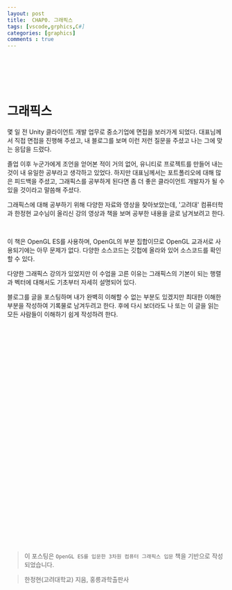 ```yaml
---
layout: post
title:  CHAP0. 그래픽스
tags: [vscode,grphics,C#]
categories: [graphics]
comments : true
---
```

<br>
<br>
<br>
<br>

# 그래픽스

몇 일 전 Unity 클라이언트 개발 업무로 중소기업에 면접을 보러가게 되었다. 대표님께서 직접 면접을 진행해 주셨고, 내 블로그를 보며 이런 저런 질문을 주셨고 나는 그에 맞는 응답을 드렸다.

졸업 이후 누군가에게 조언을 얻어본 적이 거의 없어, 유니티로 프로젝트를 만들어 내는 것이 내 유일한 공부라고 생각하고 있었다. 하지만 대표님께서는 포트폴리오에 대해 많은 피드백을 주셨고, 그래픽스를 공부하게 된다면 좀 더 좋은 클라이언트 개발자가 될 수 있을 것이라고 말씀해 주셨다. 

그래픽스에 대해 공부하기 위해 다양한 자료와 영상을 찾아보았는데, '고려대' 컴퓨터학과 한정현 교수님이 올리신 강의 영상과 책을 보며 공부한 내용을 글로 남겨보려고 한다. 

<BR>

이 책은 OpenGL ES를 사용하며, OpenGL의 부분 집합이므로 OpenGL 교과서로 사용되기에는 아무 문제가 없다. 다양한 소스코드는 깃헙에 올라와 있어 소스코드를 확인 할 수 있다. 

다양한 그래픽스 강의가 있었지만 이 수업을 고른 이유는 그래픽스의 기본이 되는 행렬과 벡터에 대해서도 기초부터 자세히 설명되어 있다.

블로그를 글을 포스팅하며 내가 완벽히 이해할 수 없는 부분도 있겠지만 최대한 이해한 부분을 작성하여 기록물로 남겨두려고 한다. 후에 다시 보더라도 나 또는 이 글을 읽는 모든 사람들이 이해하기 쉽게 작성하려 한다.

<BR>
<BR>
<BR>
<BR>
<BR>
<BR>
<BR>
<BR>
<BR>
<BR>
<BR>
<BR>
<BR>
<BR>
<BR>
<BR>
<BR>
<BR>
<BR>
<BR>
<BR>
<BR>
<BR>
<BR>
<BR>
<BR>

<BR>
<BR><BR>
<BR>


>이 포스팅은 `OpenGL ES를 입문한 3차원 컴퓨터 그래픽스 입문` 책을 기반으로 작성되었습니다.

>한정현(고려대학교) 지음, 홍릉과학출판사 